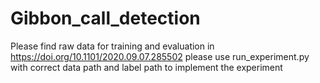 # Gibbon_call_detection
Please find raw data for training and evaluation in https://doi.org/10.1101/2020.09.07.285502
please use run_experiment.py with correct data path and label path to implement the experiment
